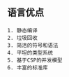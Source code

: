 ## 语言优点

    1. 静态编译
    2. 垃圾回收
    3. 简洁的符号和语法
    4. 平坦的类型系统
    5. 基于CSP的并发模型
    6. 丰富的标准库

##  